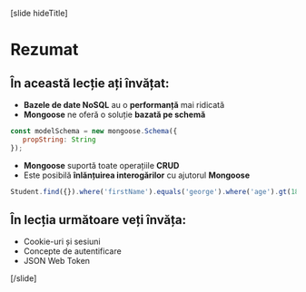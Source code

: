 [slide hideTitle]
# Rezumat

## În această lecție ați învățat:

- **Bazele de date NoSQL** au o **performanță** mai ridicată
- **Mongoose** ne oferă o soluție **bazată pe schemă** 

``` js
const modelSchema = new mongoose.Schema({
   propString: String 
});
```

- **Mongoose** suportă toate operațiile **CRUD** 
- Este posibilă **înlănțuirea interogărilor** cu ajutorul **Mongoose** 

``` js
Student.find({}).where('firstName').equals('george').where('age').gt(18).lt(65).sort({age:1}).skip(10).limit(10)
```

## În lecția următoare veți învăța:

- Cookie-uri și sesiuni
- Concepte de autentificare
- JSON Web Token

[/slide]
